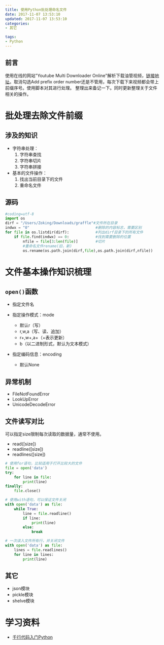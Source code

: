 ```yaml
---
title: 使用Python批处理命名文件
date: 2017-11-07 13:53:10
updated: 2017-11-07 13:53:10
categories:
- 其它

tags:
- Python
---
```

## 前言
使用在线的网站"Youtube Multi Downloader Online"解析下载油管视频，[链接地址](https://youtubemultidownloader.com/playlist.html)。取消勾选Add prefix order number还是不管用，每次下载下来视频都会带上前缀序号。使用脚本对其进行处理。
整理出来备记一下。同时更新整理关于文件相关的操作。

<!-- more -->
# 批处理去除文件前缀
## 涉及的知识
- 字符串处理：
  1. 字符串查找
  2. 字符串切片
  3. 字符串拼接
- 基本的文件操作：
  1. 找出当前目录下的文件 
  2. 重命名文件

## 源码
```python
#coding=utf-8
import os
dirf = "/Users/Zoking/Downloads/graffle"#文件所在目录
indwx = "0"                              #删除的内容标志，需要区别
for file in os.listdir(dirf):            #列出dirf目录下的所有文件
    if file.find(indwx) == 0:            #找到需要删除的位置
        nfile = file[3:len(file)]        #切片
        #重命名文件rename(旧，新)
        os.rename(os.path.join(dirf,file),os.path.join(dirf,nfile))
```

# 文件基本操作知识梳理
## `open()`函数
- 指定文件名
- 指定操作模式：mode
    - 默认r（写）
    - r,w,a（写、读、追加）
    - r+,w+,a+（+表示更新）
    - b（以二进制形式，默认为文本模式）

- 指定编码信息：encoding
    - 默认None

## 异常机制
- FileNotFoundError
- LookUpError
- UnicodeDecodeError

## 文件读写对比
可以指定size限制每次读取的数据量，通常不使用。

- read([size])
- readline([size])
- readlines([size])

```py
# 使用for语句，比较适用于打开比较大的文件
file = open('data')
try:
    for line in file:
        print(line)
finally:
    file.close()

# 使用with语句，可以保证文件关闭
with open('data') as file:
    while True:
        line = file.readline()
        if line:
            print(line)
        else:
            break

# 一次读入文件所有行，并关闭文件
with open('data') as file:
    lines = file.readlines()
    for line in lines:
        print(line)
```

## 其它
- json模块
- pickle模块
- shelve模块

# 学习资料
- [千行代码入门Python](https://github.com/xianhu/LearnPython/blob/93bb78ab29707008416aaa495bbe81d70fdc918c/python_base.py#L302)
